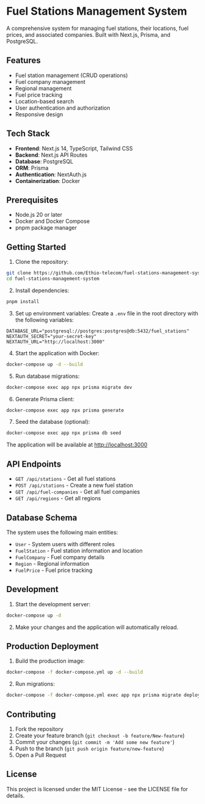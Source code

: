 # Fuel Stations Management System

A comprehensive system for managing fuel stations, their locations, fuel prices, and associated companies. Built with Next.js, Prisma, and PostgreSQL.

## Features

- Fuel station management (CRUD operations)
- Fuel company management
- Regional management
- Fuel price tracking
- Location-based search
- User authentication and authorization
- Responsive design

## Tech Stack

- **Frontend**: Next.js 14, TypeScript, Tailwind CSS
- **Backend**: Next.js API Routes
- **Database**: PostgreSQL
- **ORM**: Prisma
- **Authentication**: NextAuth.js
- **Containerization**: Docker

## Prerequisites

- Node.js 20 or later
- Docker and Docker Compose
- pnpm package manager

## Getting Started

1. Clone the repository:

```bash
git clone https://github.com/Ethio-telecom/fuel-stations-management-system.git
cd fuel-stations-management-system
```

2. Install dependencies:

```bash
pnpm install
```

3. Set up environment variables:
   Create a `.env` file in the root directory with the following variables:

```env
DATABASE_URL="postgresql://postgres:postgres@db:5432/fuel_stations"
NEXTAUTH_SECRET="your-secret-key"
NEXTAUTH_URL="http://localhost:3000"
```

4. Start the application with Docker:

```bash
docker-compose up -d --build
```

5. Run database migrations:

```bash
docker-compose exec app npx prisma migrate dev
```

6. Generate Prisma client:

```bash
docker-compose exec app npx prisma generate
```

7. Seed the database (optional):

```bash
docker-compose exec app npx prisma db seed
```

The application will be available at [http://localhost:3000](http://localhost:3000)

## API Endpoints

- `GET /api/stations` - Get all fuel stations
- `POST /api/stations` - Create a new fuel station
- `GET /api/fuel-companies` - Get all fuel companies
- `GET /api/regions` - Get all regions

## Database Schema

The system uses the following main entities:

- `User` - System users with different roles
- `FuelStation` - Fuel station information and location
- `FuelCompany` - Fuel company details
- `Region` - Regional information
- `FuelPrice` - Fuel price tracking

## Development

1. Start the development server:

```bash
docker-compose up -d
```

2. Make your changes and the application will automatically reload.

## Production Deployment

1. Build the production image:

```bash
docker-compose -f docker-compose.yml up -d --build

```

2. Run migrations:

```bash
docker-compose -f docker-compose.yml exec app npx prisma migrate deploy
```

## Contributing

1. Fork the repository
2. Create your feature branch (`git checkout -b feature/New-feature`)
3. Commit your changes (`git commit -m 'Add some new feature'`)
4. Push to the branch (`git push origin feature/new-feature`)
5. Open a Pull Request

## License

This project is licensed under the MIT License - see the LICENSE file for details.
